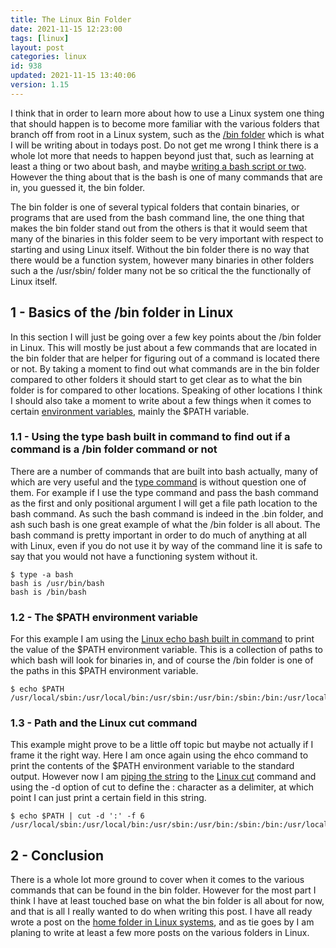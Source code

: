 ```yaml
---
title: The Linux Bin Folder
date: 2021-11-15 12:23:00
tags: [linux]
layout: post
categories: linux
id: 938
updated: 2021-11-15 13:40:06
version: 1.15
---
```


I think that in order to learn more about how to use a Linux system one thing that should happen is to become more familiar with the various folders that branch off from root in a Linux system, such as the [\/bin folder](https://ostoday.org/linux/what-is-bin-in-linux.html) which is what I will be writing about in todays post. Do not get me wrong I think there is a whole lot more that needs to happen beyond just that, such as learning at least a thing or two about bash, and maybe [writing a bash script or two](/2020/11/27/linux-bash-script/). However the thing about that is the bash is one of many commands that are in, you guessed it, the bin folder. 

The bin folder is one of several typical folders that contain binaries, or programs that are used from the bash command line, the one thing that makes the bin folder stand out from the others is that it would seem that many of the binaries in this folder seem to be very important with respect to starting and using Linux itself. Without the bin folder there is no way that there would be a function system, however many binaries in other folders such a the \/usr\/sbin\/ folder many not be so critical the the functionally of Linux itself.

<!-- more -->

## 1 - Basics of the \/bin folder in Linux

In this section I will just be going over a few key points about the \/bin folder in Linux. This will mostly be just about a few commands that are located in the bin folder that are helper for figuring out of a command is located there or not. By taking a moment to find out what commands are in the bin folder compared to other folders it should start to get clear as to what the bin folder is for compared to other locations. Speaking of other locations I think I should also take a moment to write about a few things when it comes to certain [environment variables](/2020/10/29/linux-environment-variables/), mainly the \$PATH variable.

### 1.1 - Using the type bash built in command to find out if a command is a \/bin folder command or not

There are a number of commands that are built into bash actually, many of which are very useful and the [type command](/2021/02/11/linux-type/) is without question one of them. For example if I use the type command and pass the bash command as the first and only positional argument I will get a file path location to the bash command. As such the bash command is indeed in the \.bin folder, and ash such bash is one great example of what the \/bin folder is all about. The bash command is pretty important in order to do much of anything at all with Linux, even if you do not use it by way of the command line it is safe to say that you would not have a functioning system without it.

```
$ type -a bash
bash is /usr/bin/bash
bash is /bin/bash
```

### 1.2 - The \$PATH environment variable

For this example I am using the [Linux echo bash built in command](/2019/08/15/linux-echo/) to print the value of the \$PATH environment variable. This is a collection of paths to which bash will look for binaries in, and of course the \/bin folder is one of the paths in this \$PATH environment variable.

```
$ echo $PATH
/usr/local/sbin:/usr/local/bin:/usr/sbin:/usr/bin:/sbin:/bin:/usr/local/games:/usr/games
```

### 1.3 - Path and the Linux cut command

This example might prove to be a little off topic but maybe not actually if I frame it the right way. Here I am once again using the ehco command to print the contents of the \$PATH environment variable to the standard output. However now I am [piping the string](/2020/10/09/linux-pipe/) to the [Linux cut](/2020/11/19/linux-cut/) command and using the -d option of cut to define the \: character as a delimiter, at which point I can just print a certain field in this string.

```
$ echo $PATH | cut -d ':' -f 6
/usr/local/sbin:/usr/local/bin:/usr/sbin:/usr/bin:/sbin:/bin:/usr/local/games:/usr/games
```

## 2 - Conclusion

There is a whole lot more ground to cover when it comes to the various commands that can be found in the bin folder. However for the most part I think I have at least touched base on what the bin folder is all about for now, and that is all I really wanted to do when writing this post. I have all ready wrote a post on the [home folder in Linux systems](/2021/11/12/linux-folders-home/), and as tie goes by I am planing to write at least a few more posts on the various folders in Linux.
